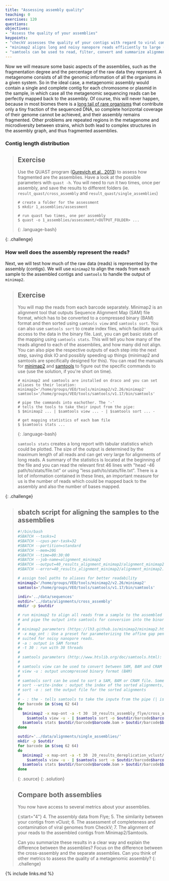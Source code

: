 ```yaml
---
title: "Assessing assembly quality"
teaching: 0
exercises: 120
questions:
objectives:
- "Assess the quality of your assemblies"
keypoints:
- "checkV assesses the quality of your contigs with regard to viral completeness and contamination"
- "minimap2 aligns long and noisy nanopore reads efficiently to large (meta)genomes"
- "samtools can be used to read, filter, convert and summarize alignments"
---
```


Now we will measure some basic aspects of the assemblies, such as the fragmentation degree and the 
percentage of the raw data they represent. A metagenome consists of all the genomic information of 
all the organisms in a given system. So in the ideal case, a metagenomic assembly would contain a 
single and complete contig for each chromosome or plasmid in the sample, in which case all the 
metagenomic sequencing reads can be perfectly mapped back to the assembly. Of course, this will 
never happen, because in most biomes there is a [long tail of rare organisms](https://www.nature.com/articles/nmeth0909-636/figures/1) 
that contribute only a tiny fraction of the sequenced DNA, so complete horizontal coverage of their 
genome cannot be achieved, and their assembly remains fragmented. Other problems are repeated 
regions in the metagenome and microdiversity between strains, which both lead to complex structures 
in the assembly graph, and thus fragmented assemblies. 

### Contig length distribution

> ## Exercise
> Use the QUAST program ([Gurevich et al., 2013](https://pubmed.ncbi.nlm.nih.gov/23422339/)) to 
> assess how fragmented are the assemblies. Have a look at the possible parameters with `quast -h`. 
> You will need to run it two times, once per assembly, and save the results to different folders 
> (ie. `result_quast/cross_assembly` and `result_quast/single_assemblies`)
> 
> ~~~
> # create a folder for the assessment
> $ mkdir 1_assemblies/assessment
> 
> # run quast two times, one per assembly
> $ quast -o 1_assemblies/assessment/<OUTPUT_FOLDER> ...
> ~~~
> {: .language-bash}
>
{: .challenge}

### How well does the assembly represent the reads?

Next, we will test how much of the raw data (reads) is represented by the assembly 
(contigs). We will use `minimap2` to align the reads from each sample to the assembled 
contigs and `samtools` to handle the output of `minimap2`. 

> ## Exercise
> You will map the reads from each barcode separately. Minimap2 is an alignment 
> tool that outputs Sequence Alignment Map (SAM) file format, which has to be converted to 
> a compressed binary (BAM) format and then sorted using `samtools view` and `samtools sort`. 
> You can also use `samtools sort` to create index files, which facilitate quick access to the 
> data in the binary file. Last, you can get basic stats of the mapping using `samtools stats`. 
> This will tell you how many of the reads aligned to each of the assemblies, and how many did 
> not align. You can also pipe the respective outputs of each step into the next step, saving 
> disk IO and possibly speeding up things (minimap2 and samtools are specifically designed for 
> this). You can read the manuals for [minimap2](https://lh3.github.io/minimap2/minimap2.html)
> and [samtools](http://www.htslib.org/doc/samtools.html) to figure out the specific commands
> to use (use the solution, if you're short on time).
> 
> ~~~
> # minimap2 and samtools are installed on draco and you can set aliases to their location:
> minimap2='/home/groups/VEO/tools/minimap2/v2.26/minimap2'
> samtools='/home/groups/VEO/tools/samtools/v1.17/bin/samtools'
> 
> # pipe the commands into eachother. The '-'
> # tells the tools to take their input from the pipe:
> $ $minimap2 ... | $samtools view ... - | $samtools sort ... -
> 
> # get mapping statistics of each bam file
> $ $samtools stats ...
> ~~~
> {: .language-bash}
> 
> `samtools stats` creates a long report with tabular statistics which could be plotted. 
> The size of the output is determined by the maximum length of all reads and can get very 
> large for alignments of long reads. A summary of the statistics is located at the beginning
> of the file and you can read the relevant first 46 lines with "head -46 path/to/stats/file.txt"
> or using "less path/to/stats/file.txt". There is a lot of information contained in these lines, 
> an important measure for us is the number of reads which could be mapped back to the assembly 
> and also the number of bases mapped.
>
{: .challenge}

> ## sbatch script for aligning the samples to the assemblies
> ```bash
> #!/bin/bash
> #SBATCH --tasks=1
> #SBATCH --cpus-per-task=32
> #SBATCH --partition=standard
> #SBATCH --mem=20G
> #SBATCH --time=00:30:00
> #SBATCH --job-name=alignment_minimap2
> #SBATCH --output=40_results_alignment_minimap2/alignment_minimap2.slurm.%j.out
> #SBATCH --error=40_results_alignment_minimap2/alignment_minimap2.slurm.%j.err
> 
> # assign tool paths to aliases for better readability
> minimap2='/home/groups/VEO/tools/minimap2/v2.26/minimap2'
> samtools='/home/groups/VEO/tools/samtools/v1.17/bin/samtools'
>
> indir='../data/sequences'
> outdir='../data/alignments/cross_assembly'
> mkdir -p $outdir
> 
> # run minimap2 to align all reads from a sample to the assembled contigs
> # and pipe the output into samtools for conversion into the binary bam format
> #
> # minimap2 parameters (https://lh3.github.io/minimap2/minimap2.html):
> # -x map_ont : Use a preset for parameterizing the affine gap penalty model for the extension of matched seeds
> # suited for noisy nanopore reads.
> # -a : output in SAM format
> # -t 30 : run with 30 threads
> #
> # samtools parameters (http://www.htslib.org/doc/samtools.html):
> #
> # samtools view can be used to convert between SAM, BAM and CRAM formats.
> # view -u : output uncompressed binary format (BAM)
> #
> # samtools sort can be used to sort a SAM, BAM or CRAM file. Some tools expect sorted alignments.
> # sort --write-index : output the index of the sorted alignments, can reduce file IO when accessing only a subset of the alignments
> # sort -o : set the output file for the sorted alignments
> #
> # - : the - tells samtools to take the inpute from the pipe (| is the piping operator).
> for barcode in $(seq 62 64) 
> do 
>   $minimap2 -x map-ont -a -t 30  10_results_assembly_flye/cross_assembly/assembly.fasta $indir/barcode$barcode.fastq.gz | \
>     $samtools view -u - | $samtools sort -o $outdir/barcode$barcode.bam --write-index -
>   $samtools stats $outdir/barcode$barcode.bam > $outdir/barcode$barcode_stats.txt
> done
>
> outdir='../data/alignments/single_assemblies/'
> mkdir -p $outdir
> for barcode in $(seq 62 64) 
> do 
>   $minimap2 -x map-ont -a -t 30  20_results_dereplication_vclust/single_assemblies/assembly.fasta $indir/barcode$barcode.fastq.gz | \
>     $samtools view -u - | $samtools sort -o $outdir/barcode$barcode.bam --write-index -
>   $samtools stats $outdir/barcode$barcode.bam > $outdir/barcode$barcode_stats.txt
> done
> ```
> {: .source}
{: .solution}

> ## Compare both assemblies
> You now have access to several metrics about your assemblies.
> 
>   {:start="4"}
>   4. The assembly data from Flye;
>   5. The similarity between your contigs from vClust;
>   6. The assessment of completeness and contamination of viral genomes from CheckV;
>   7. The alignment of your reads to the assembled contigs from Minimap2/Samtools.
> 
> Can you summarize these results in a clear way and explain the difference between the
> assemblies? Focus on the difference between the cross-assembly and the separate assemblies.
> Can you think of other metrics to assess the quality of a metagenomic assembly?
{: .challenge}

{% include links.md %}
